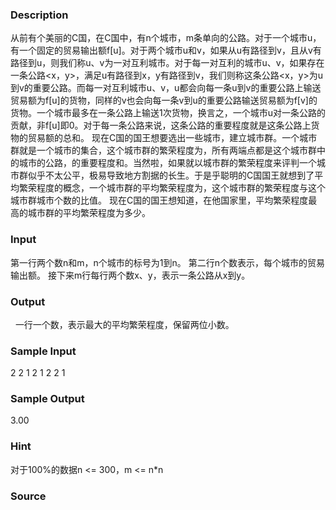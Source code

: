 
### Description
从前有个美丽的C国，在C国中，有n个城市，m条单向的公路。对于一个城市u，有一个固定的贸易输出额f[u]。对于两个城市u和v，如果从u有路径到v，且从v有路径到u，则我们称u、v为一对互利城市。对于每一对互利的城市u、v，如果存在一条公路<x，y>，满足u有路径到x，y有路径到v，我们则称这条公路<x，y>为u到v的重要公路。而每一对互利城市u、v，u都会向每一条u到v的重要公路上输送贸易额为f[u]的货物，同样的v也会向每一条v到u的重要公路输送贸易额为f[v]的货物。一个城市最多在一条公路上输送1次货物，换言之，一个城市u对一条公路的贡献，非f[u]即0。对于每一条公路来说，这条公路的重要程度就是这条公路上货物的贸易额的总和。
现在C国的国王想要选出一些城市，建立城市群。一个城市群就是一个城市的集合，这个城市群的繁荣程度为，所有两端点都是这个城市群中的城市的公路，的重要程度和。当然啦，如果就以城市群的繁荣程度来评判一个城市群似乎不太公平，极易导致地方割据的长生。于是乎聪明的C国国王就想到了平均繁荣程度的概念，一个城市群的平均繁荣程度为，这个城市群的繁荣程度与这个城市群城市个数的比值。
现在C国的国王想知道，在他国家里，平均繁荣程度最高的城市群的平均繁荣程度为多少。
 
### Input
第一行两个数n和m，n个城市的标号为1到n。
第二行n个数表示，每个城市的贸易输出额。
接下来m行每行两个数x、y，表示一条公路从x到y。
 
### Output
 
一行一个数，表示最大的平均繁荣程度，保留两位小数。
 
### Sample Input

2 2
1 2
1 2
2 1


### Sample Output
3.00


### Hint
对于100%的数据n <= 300，m <= n*n
### Source
